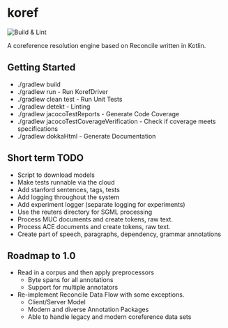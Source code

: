 # koref
![Build & Lint](https://github.com/nathan-gilbert/koref/workflows/Build%20&%20Lint/badge.svg?branch=master)

A coreference resolution engine based on Reconcile written in Kotlin.

## Getting Started

- ./gradlew build
- ./gradlew run - Run KorefDriver
- ./gradlew clean test - Run Unit Tests
- ./gradlew detekt - Linting
- ./gradlew jacocoTestReports - Generate Code Coverage
- ./gradlew jacocoTestCoverageVerification - Check if coverage meets specifications
- ./gradlew dokkaHtml - Generate Documentation

## Short term TODO

- Script to download models
- Make tests runnable via the cloud
- Add stanford sentences, tags, tests
- Add logging throughout the system
- Add experiment logger (separate logging for experiments)
- Use the reuters directory for SGML processing
- Process MUC documents and create tokens, raw text.
- Process ACE documents and create tokens, raw text.
- Create part of speech, paragraphs, dependency, grammar annotations

## Roadmap to 1.0

- Read in a corpus and then apply preprocessors
    - Byte spans for all annotations
    - Support for multiple annotators
- Re-implement Reconcile Data Flow with some exceptions.
    - Client/Server Model
    - Modern and diverse Annotation Packages
    - Able to handle legacy and modern coreference data sets
